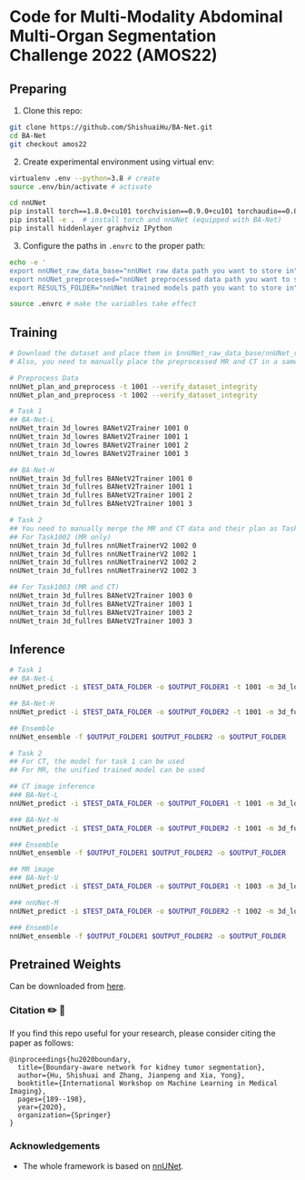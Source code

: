 # Code for Multi-Modality Abdominal Multi-Organ Segmentation Challenge 2022 (AMOS22)

## Preparing
1. Clone this repo:

```bash
git clone https://github.com/ShishuaiHu/BA-Net.git
cd BA-Net
git checkout amos22
```

2. Create experimental environment using virtual env:

```bash
virtualenv .env --python=3.8 # create
source .env/bin/activate # activate

cd nnUNet
pip install torch==1.8.0+cu101 torchvision==0.9.0+cu101 torchaudio==0.8.0 -f https://download.pytorch.org/whl/torch_stable.html
pip install -e .  # install torch and nnUNet (equipped with BA-Net)
pip install hiddenlayer graphviz IPython
```

3. Configure the paths in `.envrc` to the proper path:

```bash
echo -e '
export nnUNet_raw_data_base="nnUNet raw data path you want to store in"
export nnUNet_preprocessed="nnUNet preprocessed data path you want to store in, SSD is prefered"
export RESULTS_FOLDER="nnUNet trained models path you want to store in"' > .envrc

source .envrc # make the variables take effect
```

## Training
```bash
# Download the dataset and place them in $nnUNet_raw_data_base/nnUNet_raw_data/Task1001_AMOS_CT (only CT) and $nnUNet_raw_data_base/nnUNet_raw_data/Task1002_AMOS_MR (only MR)
# Also, you need to manually place the preprocessed MR and CT in a same folder

# Preprocess Data
nnUNet_plan_and_preprocess -t 1001 --verify_dataset_integrity
nnUNet_plan_and_preprocess -t 1002 --verify_dataset_integrity

# Task 1
## BA-Net-L
nnUNet_train 3d_lowres BANetV2Trainer 1001 0
nnUNet_train 3d_lowres BANetV2Trainer 1001 1 
nnUNet_train 3d_lowres BANetV2Trainer 1001 2
nnUNet_train 3d_lowres BANetV2Trainer 1001 3

## BA-Net-H
nnUNet_train 3d_fullres BANetV2Trainer 1001 0
nnUNet_train 3d_fullres BANetV2Trainer 1001 1 
nnUNet_train 3d_fullres BANetV2Trainer 1001 2
nnUNet_train 3d_fullres BANetV2Trainer 1001 3

# Task 2
## You need to manually merge the MR and CT data and their plan as Task1003
## For Task1002 (MR only)
nnUNet_train 3d_fullres nnUNetTrainerV2 1002 0
nnUNet_train 3d_fullres nnUNetTrainerV2 1002 1 
nnUNet_train 3d_fullres nnUNetTrainerV2 1002 2
nnUNet_train 3d_fullres nnUNetTrainerV2 1002 3

## For Task1003 (MR and CT)
nnUNet_train 3d_fullres BANetV2Trainer 1003 0
nnUNet_train 3d_fullres BANetV2Trainer 1003 1 
nnUNet_train 3d_fullres BANetV2Trainer 1003 2
nnUNet_train 3d_fullres BANetV2Trainer 1003 3
```

## Inference

```bash
# Task 1
## BA-Net-L
nnUNet_predict -i $TEST_DATA_FOLDER -o $OUTPUT_FOLDER1 -t 1001 -m 3d_lowres -tr BANetV2Trainer --save_npz

## BA-Net-H
nnUNet_predict -i $TEST_DATA_FOLDER -o $OUTPUT_FOLDER2 -t 1001 -m 3d_fullres -tr BANetV2Trainer --save_npz

## Ensemble
nnUNet_ensemble -f $OUTPUT_FOLDER1 $OUTPUT_FOLDER2 -o $OUTPUT_FOLDER

# Task 2
## For CT, the model for task 1 can be used
## For MR, the unified trained model can be used

## CT image inference 
### BA-Net-L
nnUNet_predict -i $TEST_DATA_FOLDER -o $OUTPUT_FOLDER1 -t 1001 -m 3d_lowres -tr BANetV2Trainer --save_npz

### BA-Net-H
nnUNet_predict -i $TEST_DATA_FOLDER -o $OUTPUT_FOLDER2 -t 1001 -m 3d_fullres -tr BANetV2Trainer --save_npz

### Ensemble
nnUNet_ensemble -f $OUTPUT_FOLDER1 $OUTPUT_FOLDER2 -o $OUTPUT_FOLDER

## MR image
### BA-Net-U
nnUNet_predict -i $TEST_DATA_FOLDER -o $OUTPUT_FOLDER1 -t 1003 -m 3d_lowres -tr BANetV2Trainer --save_npz

### nnUNet-M
nnUNet_predict -i $TEST_DATA_FOLDER -o $OUTPUT_FOLDER2 -t 1002 -m 3d_lowres -tr BANetV2Trainer --save_npz

### Ensemble
nnUNet_ensemble -f $OUTPUT_FOLDER1 $OUTPUT_FOLDER2 -o $OUTPUT_FOLDER
```

## Pretrained Weights

Can be downloaded from [here](https://zenodo.org/record/7030453).

### Citation ✏️ 📄

If you find this repo useful for your research, please consider citing the paper as follows:

```
@inproceedings{hu2020boundary,
  title={Boundary-aware network for kidney tumor segmentation},
  author={Hu, Shishuai and Zhang, Jianpeng and Xia, Yong},
  booktitle={International Workshop on Machine Learning in Medical Imaging},
  pages={189--198},
  year={2020},
  organization={Springer}
}
```

### Acknowledgements

- The whole framework is based on [nnUNet](https://github.com/MIC-DKFZ/nnUNet).
